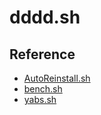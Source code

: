 # dddd.sh

## Reference
* [AutoReinstall.sh](https://github.com/hiCasper/Shell/blob/master/AutoReinstall.sh)
* [bench.sh](https://github.com/teddysun/across/blob/master/bench.sh)
* [yabs.sh](https://github.com/masonr/yet-another-bench-script/blob/master/yabs.sh)